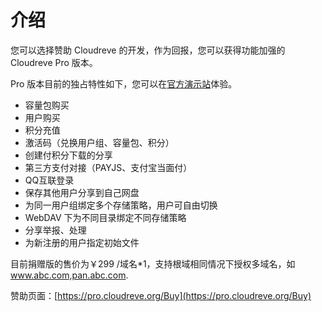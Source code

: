 # 介绍

您可以选择赞助 Cloudreve 的开发，作为回报，您可以获得功能加强的 Cloudreve Pro 版本。

Pro 版本目前的独占特性如下，您可以在[官方演示站](https://demo.cloudreve.org)体验。

* 容量包购买
* 用户购买
* 积分充值
* 激活码（兑换用户组、容量包、积分）
* 创建付积分下载的分享
* 第三方支付对接（PAYJS、支付宝当面付）
* QQ互联登录
* 保存其他用户分享到自己网盘
* 为同一用户组绑定多个存储策略，用户可自由切换
* WebDAV 下为不同目录绑定不同存储策略
* 分享举报、处理
* 为新注册的用户指定初始文件

目前捐赠版的售价为￥299 /域名\*1，支持根域相同情况下授权多域名，如 www.abc.com,pan.abc.com.

赞助页面：[https://pro.cloudreve.org/Buy](https://pro.cloudreve.org/Buy)

